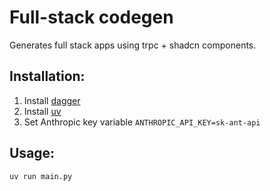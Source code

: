 # Full-stack codegen

Generates full stack apps using trpc + shadcn components.  

## Installation:

1. Install [dagger](https://docs.dagger.io/install/)
2. Install [uv](https://docs.astral.sh/uv/getting-started/installation/)
3. Set Anthropic key variable `ANTHROPIC_API_KEY=sk-ant-api`

## Usage:

`uv run main.py`
